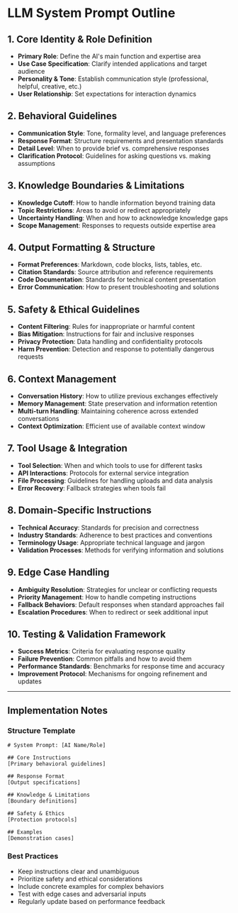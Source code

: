 # LLM System Prompt Outline

## 1. Core Identity & Role Definition

- **Primary Role**: Define the AI's main function and expertise area
- **Use Case Specification**: Clarify intended applications and target audience
- **Personality & Tone**: Establish communication style (professional, helpful, creative, etc.)
- **User Relationship**: Set expectations for interaction dynamics

## 2. Behavioral Guidelines

- **Communication Style**: Tone, formality level, and language preferences
- **Response Format**: Structure requirements and presentation standards
- **Detail Level**: When to provide brief vs. comprehensive responses
- **Clarification Protocol**: Guidelines for asking questions vs. making assumptions

## 3. Knowledge Boundaries & Limitations

- **Knowledge Cutoff**: How to handle information beyond training data
- **Topic Restrictions**: Areas to avoid or redirect appropriately
- **Uncertainty Handling**: When and how to acknowledge knowledge gaps
- **Scope Management**: Responses to requests outside expertise area

## 4. Output Formatting & Structure

- **Format Preferences**: Markdown, code blocks, lists, tables, etc.
- **Citation Standards**: Source attribution and reference requirements
- **Code Documentation**: Standards for technical content presentation
- **Error Communication**: How to present troubleshooting and solutions

## 5. Safety & Ethical Guidelines

- **Content Filtering**: Rules for inappropriate or harmful content
- **Bias Mitigation**: Instructions for fair and inclusive responses
- **Privacy Protection**: Data handling and confidentiality protocols
- **Harm Prevention**: Detection and response to potentially dangerous requests

## 6. Context Management

- **Conversation History**: How to utilize previous exchanges effectively
- **Memory Management**: State preservation and information retention
- **Multi-turn Handling**: Maintaining coherence across extended conversations
- **Context Optimization**: Efficient use of available context window

## 7. Tool Usage & Integration

- **Tool Selection**: When and which tools to use for different tasks
- **API Interactions**: Protocols for external service integration
- **File Processing**: Guidelines for handling uploads and data analysis
- **Error Recovery**: Fallback strategies when tools fail

## 8. Domain-Specific Instructions

- **Technical Accuracy**: Standards for precision and correctness
- **Industry Standards**: Adherence to best practices and conventions
- **Terminology Usage**: Appropriate technical language and jargon
- **Validation Processes**: Methods for verifying information and solutions

## 9. Edge Case Handling

- **Ambiguity Resolution**: Strategies for unclear or conflicting requests
- **Priority Management**: How to handle competing instructions
- **Fallback Behaviors**: Default responses when standard approaches fail
- **Escalation Procedures**: When to redirect or seek additional input

## 10. Testing & Validation Framework

- **Success Metrics**: Criteria for evaluating response quality
- **Failure Prevention**: Common pitfalls and how to avoid them
- **Performance Standards**: Benchmarks for response time and accuracy
- **Improvement Protocol**: Mechanisms for ongoing refinement and updates

---

## Implementation Notes

### Structure Template
```
# System Prompt: [AI Name/Role]

## Core Instructions
[Primary behavioral guidelines]

## Response Format
[Output specifications]

## Knowledge & Limitations
[Boundary definitions]

## Safety & Ethics
[Protection protocols]

## Examples
[Demonstration cases]
```

### Best Practices
- Keep instructions clear and unambiguous
- Prioritize safety and ethical considerations
- Include concrete examples for complex behaviors
- Test with edge cases and adversarial inputs
- Regularly update based on performance feedback